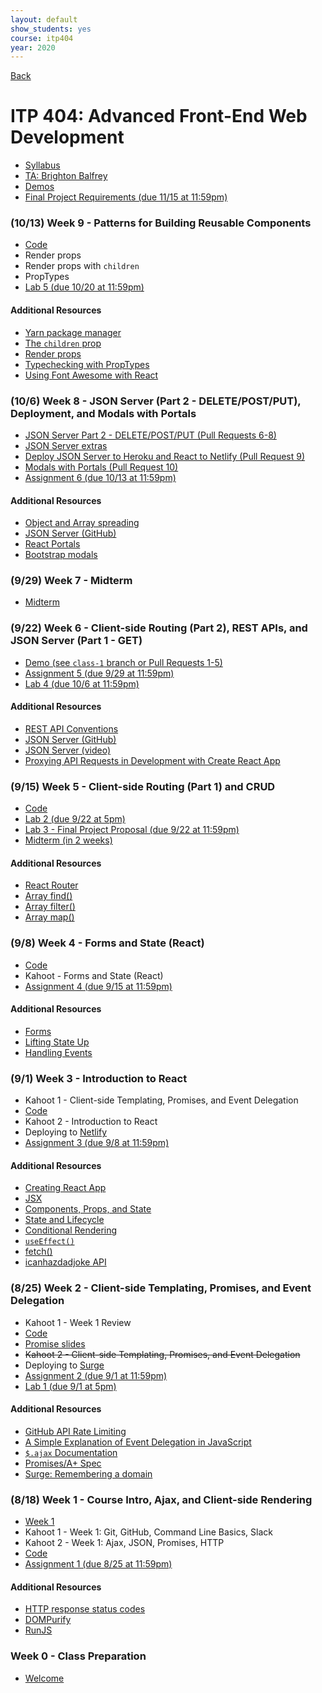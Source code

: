 ```yaml
---
layout: default
show_students: yes
course: itp404
year: 2020
---
```


[Back](/teaching)

# ITP 404: Advanced Front-End Web Development

- [Syllabus](https://web-app.usc.edu/soc/syllabus/20203/31835.pdf)
- [TA: Brighton Balfrey](balfrey@usc.edu)
- [Demos](https://github.com/ITP-404-Fall-2020-Demos)
- [Final Project Requirements (due 11/15 at 11:59pm)](/teaching/2020/final-projects/itp404)

### (10/13) Week 9 - Patterns for Building Reusable Components

- [Code](https://github.com/ITP-404-Fall-2020-Demos/week9)
- Render props
- Render props with `children`
- PropTypes
- [Lab 5 (due 10/20 at 11:59pm)](/teaching/2020/labs/building-a-reusable-component)

#### Additional Resources

- [Yarn package manager](https://yarnpkg.com/)
- [The `children` prop](https://reactjs.org/docs/composition-vs-inheritance.html)
- [Render props](https://reactjs.org/docs/render-props.html)
- [Typechecking with PropTypes](https://reactjs.org/docs/typechecking-with-proptypes.html)
- [Using Font Awesome with React](https://fontawesome.com/how-to-use/on-the-web/using-with/react)

### (10/6) Week 8 - JSON Server (Part 2 - DELETE/POST/PUT), Deployment, and Modals with Portals

- [JSON Server Part 2 - DELETE/POST/PUT (Pull Requests 6-8)](https://github.com/ITP-404-Fall-2020-Demos/week6)
- [JSON Server extras](https://gist.github.com/skaterdav85/57b74a3e65710f78479c47d8970063c1)
- [Deploy JSON Server to Heroku and React to Netlify (Pull Request 9)](https://github.com/ITP-404-Fall-2020-Demos/week6/pull/9)
- [Modals with Portals (Pull Request 10)](https://github.com/ITP-404-Fall-2020-Demos/week6)
- [Assignment 6 (due 10/13 at 11:59pm)](/teaching/2020/assignments/itp404/assignment-6)

#### Additional Resources

- [Object and Array spreading](https://javascript.info/rest-parameters-spread#get-a-new-copy-of-an-array-object)
- [JSON Server (GitHub)](https://github.com/typicode/json-server)
- [React Portals](https://reactjs.org/docs/portals.html)
- [Bootstrap modals](https://getbootstrap.com/docs/4.5/components/modal/)

### (9/29) Week 7 - Midterm

- [Midterm](/teaching/2020/midterms/itp404)

### (9/22) Week 6 - Client-side Routing (Part 2), REST APIs, and JSON Server (Part 1 - GET)

- [Demo (see `class-1` branch or Pull Requests 1-5)](https://github.com/ITP-404-Fall-2020-Demos/week6)
- [Assignment 5 (due 9/29 at 11:59pm)](/teaching/2020/assignments/itp404/assignment-5)
- [Lab 4 (due 10/6 at 11:59pm)](/teaching/2020/labs/design-a-rest-api)

#### Additional Resources

- [REST API Conventions](https://docs.google.com/presentation/d/1joQ6IWtTn39v3-mSCE4wOopkBkZ3an_SMtSzVR3NsdQ/edit#slide=id.g18398fd98d_0_198)
- [JSON Server (GitHub)](https://github.com/typicode/json-server)
- [JSON Server (video)](https://egghead.io/lessons/javascript-creating-demo-apis-with-json-server)
- [Proxying API Requests in Development with Create React App](https://create-react-app.dev/docs/proxying-api-requests-in-development/)

### (9/15) Week 5 - Client-side Routing (Part 1) and CRUD

- [Code](https://github.com/ITP-404-Fall-2020-Demos/week5)
- [Lab 2 (due 9/22 at 5pm)](/teaching/2020/labs/array-methods)
- [Lab 3 - Final Project Proposal (due 9/22 at 11:59pm)](/teaching/2020/labs/itp404-project-proposal)
- [Midterm (in 2 weeks)](/teaching/2020/midterms/itp404)

#### Additional Resources

- [React Router](https://reactrouter.com/web/guides/quick-start)
- [Array find()](https://www.w3schools.com/JSREF/jsref_find.asp)
- [Array filter()](https://www.w3schools.com/JSREF/jsref_filter.asp)
- [Array map()](https://www.w3schools.com/JSREF/jsref_map.asp)

### (9/8) Week 4 - Forms and State (React)

- [Code](https://github.com/ITP-404-Fall-2020-Demos/week4)
- Kahoot - Forms and State (React)
- [Assignment 4 (due 9/15 at 11:59pm)](/teaching/2020/assignments/itp404/assignment-4)

#### Additional Resources

- [Forms](https://reactjs.org/docs/forms.html)
- [Lifting State Up](https://reactjs.org/docs/lifting-state-up.html)
- [Handling Events](https://reactjs.org/docs/handling-events.html)

### (9/1) Week 3 - Introduction to React

- Kahoot 1 - Client-side Templating, Promises, and Event Delegation
- [Code](https://github.com/ITP-404-Fall-2020-Demos/week3)
- Kahoot 2 - Introduction to React
- Deploying to [Netlify](https://www.netlify.com/)
- [Assignment 3 (due 9/8 at 11:59pm)](/teaching/2020/assignments/itp404/assignment-3)

#### Additional Resources

- [Creating React App](https://reactjs.org/docs/create-a-new-react-app.html#create-react-app)
- [JSX](https://reactjs.org/docs/introducing-jsx.html)
- [Components, Props, and State](https://reactjs.org/docs/components-and-props.html)
- [State and Lifecycle](https://reactjs.org/docs/state-and-lifecycle.html)
- [Conditional Rendering](https://reactjs.org/docs/conditional-rendering.html)
- [`useEffect()`](https://reactjs.org/docs/hooks-effect.html)
- [fetch()](https://developer.mozilla.org/en-US/docs/Web/API/Fetch_API/Using_Fetch)
- [icanhazdadjoke API](https://icanhazdadjoke.com/api)

### (8/25) Week 2 - Client-side Templating, Promises, and Event Delegation

- Kahoot 1 - Week 1 Review
- [Code](https://github.com/ITP-404-Fall-2020-Demos/week2)
- [Promise slides](https://docs.google.com/presentation/d/11o5AdHIDX3_DBnh9QoDHSeNhb_PkMeLfLpa1-ly8vsg/edit?usp=sharing)
- ~~Kahoot 2 - Client-side Templating, Promises, and Event Delegation~~
- Deploying to [Surge](https://surge.sh/)
- [Assignment 2 (due 9/1 at 11:59pm)](/teaching/2020/assignments/itp404/assignment-2)
- [Lab 1 (due 9/1 at 5pm)](/teaching/2020/labs/web-components)

#### Additional Resources

- [GitHub API Rate Limiting](https://docs.github.com/en/rest/overview/resources-in-the-rest-api#rate-limiting)
- [A Simple Explanation of Event Delegation in JavaScript](https://dmitripavlutin.com/javascript-event-delegation/)
- [`$.ajax` Documentation](https://api.jquery.com/jquery.ajax/)
- [Promises/A+ Spec](https://promisesaplus.com/)
- [Surge: Remembering a domain](https://surge.sh/help/remembering-a-domain)

### (8/18) Week 1 - Course Intro, Ajax, and Client-side Rendering

- [Week 1](https://docs.google.com/presentation/d/1r-3XtJXG_Y9_grUYhEidIaCz0SOYWcAKugGrGrrc8Lo/edit?usp=sharing)
- Kahoot 1 - Week 1: Git, GitHub, Command Line Basics, Slack
- Kahoot 2 - Week 1: Ajax, JSON, Promises, HTTP
- [Code](https://github.com/ITP-404-Fall-2020-Demos/week1)
- [Assignment 1 (due 8/25 at 11:59pm)](/teaching/2020/assignments/itp404/assignment-1)

#### Additional Resources

- [HTTP response status codes](https://developer.mozilla.org/en-US/docs/Web/HTTP/Status)
- [DOMPurify](https://github.com/cure53/DOMPurify)
- [RunJS](https://runjs.dev/)

### Week 0 - Class Preparation

- [Welcome](/teaching/2020/welcome/itp404)
